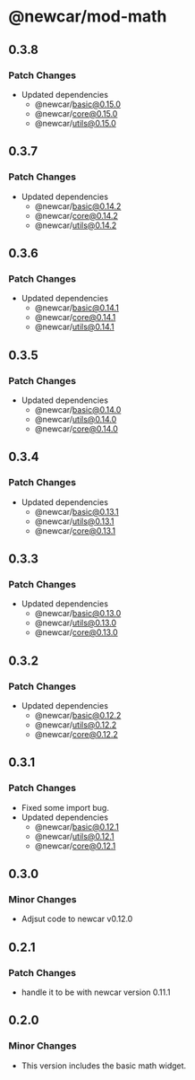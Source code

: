 # @newcar/mod-math

## 0.3.8

### Patch Changes

- Updated dependencies
  - @newcar/basic@0.15.0
  - @newcar/core@0.15.0
  - @newcar/utils@0.15.0

## 0.3.7

### Patch Changes

- Updated dependencies
  - @newcar/basic@0.14.2
  - @newcar/core@0.14.2
  - @newcar/utils@0.14.2

## 0.3.6

### Patch Changes

- Updated dependencies
  - @newcar/basic@0.14.1
  - @newcar/core@0.14.1
  - @newcar/utils@0.14.1

## 0.3.5

### Patch Changes

- Updated dependencies
  - @newcar/basic@0.14.0
  - @newcar/utils@0.14.0
  - @newcar/core@0.14.0

## 0.3.4

### Patch Changes

- Updated dependencies
  - @newcar/basic@0.13.1
  - @newcar/utils@0.13.1
  - @newcar/core@0.13.1

## 0.3.3

### Patch Changes

- Updated dependencies
  - @newcar/basic@0.13.0
  - @newcar/utils@0.13.0
  - @newcar/core@0.13.0

## 0.3.2

### Patch Changes

- Updated dependencies
  - @newcar/basic@0.12.2
  - @newcar/utils@0.12.2
  - @newcar/core@0.12.2

## 0.3.1

### Patch Changes

- Fixed some import bug.
- Updated dependencies
  - @newcar/basic@0.12.1
  - @newcar/utils@0.12.1
  - @newcar/core@0.12.1

## 0.3.0

### Minor Changes

- Adjsut code to newcar v0.12.0

## 0.2.1

### Patch Changes

- handle it to be with newcar version 0.11.1

## 0.2.0

### Minor Changes

- This version includes the basic math widget.
